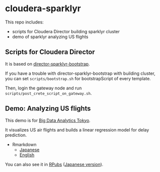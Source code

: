 # cloudera-sparklyr

This repo includes:

- scripts for Cloudera Director building sparklyr cluster
- demo of sparklyr analyzing US flights

## Scripts for Cloudera Director

It is based on [director-sparklyr-bootstrap](https://github.com/jordanvolz/director-sparklyr-bootstrap).

If you have a trouble with director-sparklyr-bootstrap with building cluster,
you can set `scripts/bootstrap.sh` for bootstrapScript of every template.

Then, login the gateway node and run `scripts/post_crete_script_on_gateway.sh`.

## Demo: Analyzing US flights

This demo is for [Big Data Analytics Tokyo](http://www.bigdatacon.jp/en/talk/a-data-engineering-and-data-science-platform-based-on-hadoopspark/).

It visualizes US air flights and builds a linear regression model for delay prediction.

- Rmarkdown
  - [Japanese](sources/flight_map.Rmd)
  - [English](sources/flight_map_en.Rmd)

You can also see it in [RPubs](https://rpubs.com/chezou/usflights-en) ([Japanese version](https://rpubs.com/chezou/usflights)).